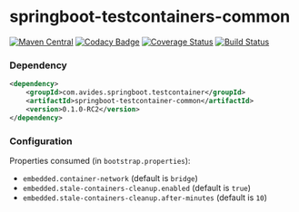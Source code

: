 springboot-testcontainers-common
================================

[![Maven Central](https://maven-badges.herokuapp.com/maven-central/com.avides.springboot.testcontainer/springboot-testcontainer-common/badge.svg)](https://maven-badges.herokuapp.com/maven-central/com.avides.springboot.testcontainer/springboot-testcontainer-common)
[![Codacy Badge](https://api.codacy.com/project/badge/Grade/f23e7fe358f44755b4b006178eb3dc8c)](https://www.codacy.com/app/avides-builds/springboot-testcontainer-common)
[![Coverage Status](https://coveralls.io/repos/springboot-testcontainer/springboot-testcontainer-common/badge.svg)](https://coveralls.io/r/springboot-testcontainer/springboot-testcontainer-common)
[![Build Status](https://travis-ci.org/springboot-testcontainer/springboot-testcontainer-common.svg?branch=master)](https://travis-ci.org/springboot-testcontainer/springboot-testcontainer-common)

### Dependency
```xml
<dependency>
	<groupId>com.avides.springboot.testcontainer</groupId>
	<artifactId>springboot-testcontainer-common</artifactId>
	<version>0.1.0-RC2</version>
</dependency>
```

### Configuration
Properties consumed (in `bootstrap.properties`):
- `embedded.container-network` (default is `bridge`)
- `embedded.stale-containers-cleanup.enabled` (default is `true`)
- `embedded.stale-containers-cleanup.after-minutes` (default is `10`)

